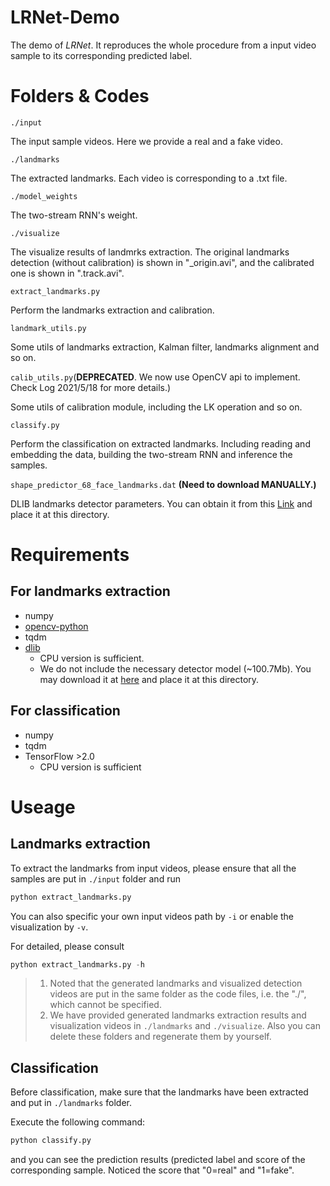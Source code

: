 # LRNet-Demo
The demo of *LRNet*. It reproduces the whole procedure from a input video sample to its corresponding predicted label. 

# Folders & Codes

`./input`

The input sample videos. Here we provide a real and a fake video.

`./landmarks`

The extracted landmarks. Each video is corresponding to a .txt file.

`./model_weights`

The two-stream RNN's weight.

`./visualize`

The visualize results of landmrks extraction. The original landmarks detection (without calibration) is shown in "_origin.avi", and the calibrated one is shown in ".track.avi".


`extract_landmarks.py`

Perform the landmarks extraction and calibration.

`landmark_utils.py`

Some utils of landmarks extraction, Kalman filter, landmarks alignment and so on.

`calib_utils.py`(**DEPRECATED**. We now use OpenCV api to implement. Check Log 2021/5/18 for more details.)

Some utils of calibration module, including the LK operation and so on.

`classify.py`

Perform the classification on extracted landmarks. Including reading and embedding the data, building the two-stream RNN and inference the samples.

`shape_predictor_68_face_landmarks.dat` **(Need to download MANUALLY.)**

DLIB landmarks detector parameters. You can obtain it from this 
[Link](http://dlib.net/files/shape_predictor_68_face_landmarks.dat.bz2) and place it at this directory.

# Requirements

## For landmarks extraction

- numpy
- [opencv-python](https://docs.opencv.org/4.5.5/da/df6/tutorial_py_table_of_contents_setup.html)
- tqdm
- [dlib](http://dlib.net/compile.html)
    - CPU version is sufficient.
    - We do not include the necessary detector model (~100.7Mb). You may download it at [here](http://dlib.net/files/shape_predictor_68_face_landmarks.dat.bz2) 
  and place it at this directory.


## For classification

- numpy
- tqdm
- TensorFlow >2.0
    - CPU version is sufficient



# Useage

## Landmarks extraction

To extract the landmarks from input videos, please ensure that all the samples are put in `./input` folder and run

```python
python extract_landmarks.py
```

You can also specific your own input videos path by `-i` or enable the visualization by `-v`.

For detailed, please consult

```python
python extract_landmarks.py -h
```

> 1. Noted that the generated landmarks and visualized detection videos are put in the same folder as the code files, i.e. the "./", which cannot be specified. 
> 2. We have provided generated landmarks extraction results and visualization videos in `./landmarks` and `./visualize`. Also you can delete these folders and regenerate them by yourself.

## Classification

Before classification, make sure that the landmarks have been extracted and put in `./landmarks` folder.

Execute the following command:

```python
python classify.py
```

and you can see the prediction results (predicted label and score of the corresponding sample. Noticed the score that "0=real" and "1=fake".
